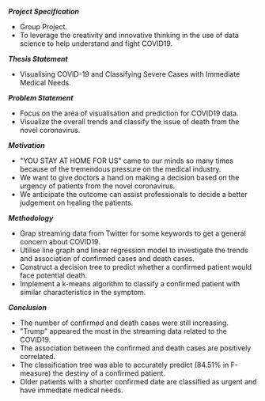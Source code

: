 _**Project Specification**_
* Group Project.
* To leverage the creativity and innovative thinking in the use of data science to help understand and fight COVID19.

_**Thesis Statement**_
*  Visualising COVID-19 and Classifying Severe Cases with Immediate Medical Needs.

_**Problem Statement**_
* Focus on the area of visualisation and prediction for COVID19 data.
* Visualize the overall trends and classify the issue of death from the novel coronavirus. 

_**Motivation**_
* "YOU STAY AT HOME FOR US" came to our minds so many times because of the tremendous pressure on the medical industry.
* We want to give doctors a hand on making a decision based on the urgency of patients from the novel coronavirus.
* We anticipate the outcome can assist professionals to decide a better judgement on healing the patients.

_**Methodology**_
* Grap streaming data from Twitter for some keywords to get a general concern about COVID19.
* Utilise line graph and linear regression model to investigate the trends and association of confirmed cases and death cases.
* Construct a decision tree to predict whether a confirmed patient would face potential death.
* Implement a k-means algorithm to classify a confirmed patient with similar characteristics in the symptom.

_**Conclusion**_
* The number of confirmed and death cases were still increasing.
* "Trump" appeared the most in the streaming data related to the COVID19.
* The association between the confirmed and death cases are positively correlated.
* The classification tree was able to accurately predict (84.51% in F-measure) the destiny of a confirmed patient.
* Older patients with a shorter confirmed date are classified as urgent and have immediate medical needs.

